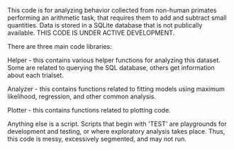 This code is for analyzing behavior collected from non-human primates performing an arithmetic task, 
that requires them to add and subtract small quantities. Data is stored in a SQLite database that
is not publically available. THIS CODE IS UNDER ACTIVE DEVELOPMENT.

There are three main code libraries:

Helper - this contains various helper functions for analyzing this dataset. Some are related to querying the SQL database, others get information about each trialset.

Analyzer - this contains functions related to fitting models using maximum likelihood, regression, and other common analysis.

Plotter - this contains functions related to plotting code. 

Anything else is a script. Scripts that begin with 'TEST' are playgrounds for development and testing, or where exploratory analysis takes place. Thus, this code is messy, excessively segmented, and may not run.
